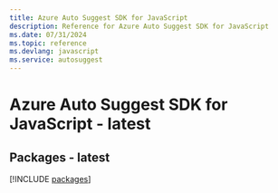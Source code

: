 ```yaml
---
title: Azure Auto Suggest SDK for JavaScript
description: Reference for Azure Auto Suggest SDK for JavaScript
ms.date: 07/31/2024
ms.topic: reference
ms.devlang: javascript
ms.service: autosuggest
---
```

# Azure Auto Suggest SDK for JavaScript - latest
## Packages - latest
[!INCLUDE [packages](auto-suggest-index.md)]